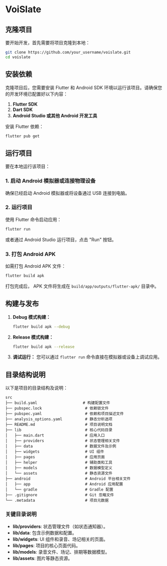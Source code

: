# VoiSlate

## 克隆项目

要开始开发，首先需要将项目克隆到本地：

```bash
git clone https://github.com/your_username/voislate.git
cd voislate
```

## 安装依赖

克隆项目后，您需要安装 Flutter 和 Android SDK 环境以运行该项目。请确保您的开发环境已配置好以下内容：

1. **Flutter SDK**
2. **Dart SDK**
3. **Android Studio 或其他 Android 开发工具**

安装 Flutter 依赖：

```bash
flutter pub get
```

## 运行项目

要在本地运行该项目：

### 1. 启动 Android 模拟器或连接物理设备
确保已经启动 Android 模拟器或将设备通过 USB 连接到电脑。

### 2. 运行项目
使用 Flutter 命令启动应用：

```bash
flutter run
```

或者通过 Android Studio 运行项目，点击 "Run" 按钮。

### 3. 打包 Android APK
如需打包 Android APK 文件：

```bash
flutter build apk
```

打包完成后， APK 文件将生成在 `build/app/outputs/flutter-apk/` 目录中。

## 构建与发布

1. **Debug 模式构建：**
   ```bash
   flutter build apk --debug
   ```

2. **Release 模式构建：**
   ```bash
   flutter build apk --release
   ```

3. **调试运行：**
   您可以通过 `flutter run` 命令直接在模拟器或设备上调试应用。

## 目录结构说明

以下是项目的目录结构及说明：

```plaintext
src
├── build.yaml                    # 构建配置文件
├── pubspec.lock                   # 依赖锁文件
├── pubspec.yaml                   # 依赖和项目描述文件
├── analysis_options.yaml          # 静态分析选项
├── README.md                      # 项目说明文档
├── lib                            # 核心代码目录
│   ├── main.dart                  # 应用入口
│   ├── providers                  # 状态管理相关文件
│   ├── data                       # 数据文件及示例
│   ├── widgets                    # UI 组件
│   ├── pages                      # 应用页面
│   ├── helper                     # 辅助类和工具
│   ├── models                     # 数据模型定义
│   └── assets                     # 静态资源文件
├── android                        # Android 平台相关文件
│   ├── app                        # Android 应用配置
│   └── gradle                     # Gradle 配置
├── .gitignore                     # Git 忽略文件
└── .metadata                      # 项目元数据
```

### 关键目录说明

- **lib/providers**: 状态管理文件（如状态通知器）。
- **lib/data**: 包含示例数据和配置。
- **lib/widgets**: UI 组件和录音、场记相关的页面。
- **lib/pages**: 项目的核心页面代码。
- **lib/models**: 录音文件、场记、排期等数据模型。
- **lib/assets**: 图片等静态资源。
